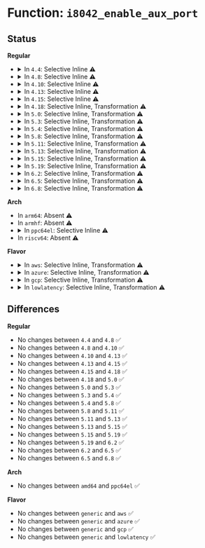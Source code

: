 # Function: <code>i8042_enable_aux_port</code>

## Status
<b>Regular</b>
<ul>
<li>
<details>
<summary>In <code>4.4</code>: Selective Inline ⚠️</summary>

```c
int i8042_enable_aux_port();
```

**Collision:** Unique Static

**Inline:** Selective

**Transformation:** False

**Instances:**

```
In drivers/input/serio/i8042.c (ffffffff816653c0)
Location: drivers/input/serio/i8042.c:577
Inline: True
Direct callers:
  - drivers/input/serio/i8042.c:i8042_enable_mux_ports
```
**Symbols:**

```
ffffffff816653c0-ffffffff81665419: i8042_enable_aux_port (STB_LOCAL)
```
</details>
</li>
<li>
<details>
<summary>In <code>4.8</code>: Selective Inline ⚠️</summary>

```c
int i8042_enable_aux_port();
```

**Collision:** Unique Static

**Inline:** Selective

**Transformation:** False

**Instances:**

```
In drivers/input/serio/i8042.c (ffffffff816c5620)
Location: drivers/input/serio/i8042.c:577
Inline: True
Direct callers:
  - drivers/input/serio/i8042.c:i8042_enable_mux_ports
```
**Symbols:**

```
ffffffff816c5620-ffffffff816c5679: i8042_enable_aux_port (STB_LOCAL)
```
</details>
</li>
<li>
<details>
<summary>In <code>4.10</code>: Selective Inline ⚠️</summary>

```c
int i8042_enable_aux_port();
```

**Collision:** Unique Static

**Inline:** Selective

**Transformation:** False

**Instances:**

```
In drivers/input/serio/i8042.c (ffffffff816f3640)
Location: drivers/input/serio/i8042.c:607
Inline: True
Direct callers:
  - drivers/input/serio/i8042.c:i8042_enable_mux_ports
```
**Symbols:**

```
ffffffff816f3640-ffffffff816f3699: i8042_enable_aux_port (STB_LOCAL)
```
</details>
</li>
<li>
<details>
<summary>In <code>4.13</code>: Selective Inline ⚠️</summary>

```c
int i8042_enable_aux_port();
```

**Collision:** Unique Static

**Inline:** Selective

**Transformation:** False

**Instances:**

```
In drivers/input/serio/i8042.c (ffffffff81708fe0)
Location: drivers/input/serio/i8042.c:615
Inline: True
Direct callers:
  - drivers/input/serio/i8042.c:i8042_controller_resume
  - drivers/input/serio/i8042.c:i8042_enable_mux_ports
```
**Symbols:**

```
ffffffff81708fe0-ffffffff81709039: i8042_enable_aux_port (STB_LOCAL)
```
</details>
</li>
<li>
<details>
<summary>In <code>4.15</code>: Selective Inline ⚠️</summary>

```c
int i8042_enable_aux_port();
```

**Collision:** Unique Static

**Inline:** Selective

**Transformation:** False

**Instances:**

```
In drivers/input/serio/i8042.c (ffffffff8177a190)
Location: drivers/input/serio/i8042.c:615
Inline: True
Direct callers:
  - drivers/input/serio/i8042.c:i8042_controller_resume
  - drivers/input/serio/i8042.c:i8042_enable_mux_ports
```
**Symbols:**

```
ffffffff8177a190-ffffffff8177a1e9: i8042_enable_aux_port (STB_LOCAL)
```
</details>
</li>
<li>
<details>
<summary>In <code>4.18</code>: Selective Inline, Transformation ⚠️</summary>

```c
int i8042_enable_aux_port();
```

**Collision:** Unique Static

**Inline:** Selective

**Transformation:** True

**Instances:**

```
In drivers/input/serio/i8042.c (0)
Location: drivers/input/serio/i8042.c:615
Inline: True
Direct callers:
  - drivers/input/serio/i8042.c:i8042_probe
  - drivers/input/serio/i8042.c:i8042_controller_resume
  - drivers/input/serio/i8042.c:i8042_enable_mux_ports
```
**Symbols:**

```
ffffffff817baf20-ffffffff817baf57: i8042_enable_aux_port (STB_LOCAL)
ffffffff817bb973-ffffffff817bb99c: i8042_enable_aux_port.cold.18 (STB_LOCAL)
```
</details>
</li>
<li>
<details>
<summary>In <code>5.0</code>: Selective Inline, Transformation ⚠️</summary>

```c
int i8042_enable_aux_port();
```

**Collision:** Unique Static

**Inline:** Selective

**Transformation:** True

**Instances:**

```
In drivers/input/serio/i8042.c (ffffffff817e2dce)
Location: drivers/input/serio/i8042.c:618
Inline: True
Direct callers:
  - drivers/input/serio/i8042.c:i8042_probe
  - drivers/input/serio/i8042.c:i8042_controller_resume
  - drivers/input/serio/i8042.c:i8042_enable_mux_ports
```
**Symbols:**

```
ffffffff817e2390-ffffffff817e23c7: i8042_enable_aux_port (STB_LOCAL)
ffffffff817e2dce-ffffffff817e2df7: i8042_enable_aux_port.cold.18 (STB_LOCAL)
```
</details>
</li>
<li>
<details>
<summary>In <code>5.3</code>: Selective Inline, Transformation ⚠️</summary>

```c
int i8042_enable_aux_port();
```

**Collision:** Unique Static

**Inline:** Selective

**Transformation:** True

**Instances:**

```
In drivers/input/serio/i8042.c (ffffffff81823716)
Location: drivers/input/serio/i8042.c:611
Inline: True
Direct callers:
  - drivers/input/serio/i8042.c:i8042_probe
  - drivers/input/serio/i8042.c:i8042_controller_resume
  - drivers/input/serio/i8042.c:i8042_enable_mux_ports
```
**Symbols:**

```
ffffffff81822930-ffffffff81822967: i8042_enable_aux_port (STB_LOCAL)
ffffffff81823716-ffffffff8182373f: i8042_enable_aux_port.cold (STB_LOCAL)
```
</details>
</li>
<li>
<details>
<summary>In <code>5.4</code>: Selective Inline, Transformation ⚠️</summary>

```c
int i8042_enable_aux_port();
```

**Collision:** Unique Static

**Inline:** Selective

**Transformation:** True

**Instances:**

```
In drivers/input/serio/i8042.c (ffffffff81854bd6)
Location: drivers/input/serio/i8042.c:625
Inline: True
Direct callers:
  - drivers/input/serio/i8042.c:i8042_probe
  - drivers/input/serio/i8042.c:i8042_controller_resume
  - drivers/input/serio/i8042.c:i8042_enable_mux_ports
```
**Symbols:**

```
ffffffff81853dc0-ffffffff81853df7: i8042_enable_aux_port (STB_LOCAL)
ffffffff81854bd6-ffffffff81854bff: i8042_enable_aux_port.cold (STB_LOCAL)
```
</details>
</li>
<li>
<details>
<summary>In <code>5.8</code>: Selective Inline, Transformation ⚠️</summary>

```c
int i8042_enable_aux_port();
```

**Collision:** Unique Static

**Inline:** Selective

**Transformation:** True

**Instances:**

```
In drivers/input/serio/i8042.c (ffffffff81926f22)
Location: drivers/input/serio/i8042.c:627
Inline: True
Direct callers:
  - drivers/input/serio/i8042.c:i8042_check_aux
```
**Symbols:**

```
ffffffff81926070-ffffffff819260a7: i8042_enable_aux_port (STB_LOCAL)
ffffffff81926f22-ffffffff81926f4b: i8042_enable_aux_port.cold (STB_LOCAL)
```
</details>
</li>
<li>
<details>
<summary>In <code>5.11</code>: Selective Inline, Transformation ⚠️</summary>

```c
int i8042_enable_aux_port();
```

**Collision:** Unique Static

**Inline:** Selective

**Transformation:** True

**Instances:**

```
In drivers/input/serio/i8042.c (ffffffff81c22de9)
Location: drivers/input/serio/i8042.c:650
Inline: True
Direct callers:
  - drivers/input/serio/i8042.c:i8042_check_aux
```
**Symbols:**

```
ffffffff8192dbf0-ffffffff8192dc27: i8042_enable_aux_port (STB_LOCAL)
ffffffff81c22de9-ffffffff81c22e12: i8042_enable_aux_port.cold (STB_LOCAL)
```
</details>
</li>
<li>
<details>
<summary>In <code>5.13</code>: Selective Inline, Transformation ⚠️</summary>

```c
int i8042_enable_aux_port();
```

**Collision:** Unique Static

**Inline:** Selective

**Transformation:** True

**Instances:**

```
In drivers/input/serio/i8042.c (ffffffff819118b6)
Location: drivers/input/serio/i8042.c:650
Inline: True
Inline callers:
  - drivers/input/serio/i8042.c:i8042_enable_mux_ports
  - drivers/input/serio/i8042.c:i8042_enable_mux_ports
Direct callers:
  - drivers/input/serio/i8042.c:i8042_check_aux
```
**Symbols:**

```
ffffffff81910fe0-ffffffff81911017: i8042_enable_aux_port (STB_LOCAL)
ffffffff81c1506b-ffffffff81c15094: i8042_enable_aux_port.cold (STB_LOCAL)
```
</details>
</li>
<li>
<details>
<summary>In <code>5.15</code>: Selective Inline, Transformation ⚠️</summary>

```c
int i8042_enable_aux_port();
```

**Collision:** Unique Static

**Inline:** Selective

**Transformation:** True

**Instances:**

```
In drivers/input/serio/i8042.c (ffffffff819b350e)
Location: drivers/input/serio/i8042.c:654
Inline: True
Inline callers:
  - drivers/input/serio/i8042.c:i8042_check_aux
  - drivers/input/serio/i8042.c:i8042_check_aux
```
**Symbols:**

```
ffffffff819b2480-ffffffff819b24b7: i8042_enable_aux_port (STB_LOCAL)
ffffffff81d22aa1-ffffffff81d22aca: i8042_enable_aux_port.cold (STB_LOCAL)
```
</details>
</li>
<li>
<details>
<summary>In <code>5.19</code>: Selective Inline, Transformation ⚠️</summary>

```c
int i8042_enable_aux_port();
```

**Collision:** Unique Static

**Inline:** Selective

**Transformation:** True

**Instances:**

```
In drivers/input/serio/i8042.c (ffffffff81b12728)
Location: drivers/input/serio/i8042.c:654
Inline: True
Inline callers:
  - drivers/input/serio/i8042.c:i8042_check_aux
  - drivers/input/serio/i8042.c:i8042_check_aux
```
**Symbols:**

```
ffffffff81b116c0-ffffffff81b11740: i8042_enable_aux_port (STB_LOCAL)
ffffffff81eee774-ffffffff81eee7b1: i8042_enable_aux_port.cold (STB_LOCAL)
```
</details>
</li>
<li>
<details>
<summary>In <code>6.2</code>: Selective Inline, Transformation ⚠️</summary>

```c
int i8042_enable_aux_port();
```

**Collision:** Unique Static

**Inline:** Selective

**Transformation:** True

**Instances:**

```
In drivers/input/serio/i8042.c (ffffffff81ca3458)
Location: drivers/input/serio/i8042.c:654
Inline: True
Inline callers:
  - drivers/input/serio/i8042.c:i8042_check_aux
  - drivers/input/serio/i8042.c:i8042_check_aux
  - drivers/input/serio/i8042.c:i8042_enable_mux_ports
  - drivers/input/serio/i8042.c:i8042_enable_mux_ports
```
**Symbols:**

```
ffffffff81ca21d0-ffffffff81ca226e: i8042_enable_aux_port (STB_LOCAL)
ffffffff820a633e-ffffffff820a6352: i8042_enable_aux_port.cold (STB_LOCAL)
```
</details>
</li>
<li>
<details>
<summary>In <code>6.5</code>: Selective Inline, Transformation ⚠️</summary>

```c
int i8042_enable_aux_port();
```

**Collision:** Unique Static

**Inline:** Selective

**Transformation:** True

**Instances:**

```
In drivers/input/serio/i8042.c (ffffffff81d0ab18)
Location: drivers/input/serio/i8042.c:654
Inline: True
Inline callers:
  - drivers/input/serio/i8042.c:i8042_check_aux
  - drivers/input/serio/i8042.c:i8042_check_aux
  - drivers/input/serio/i8042.c:i8042_enable_mux_ports
  - drivers/input/serio/i8042.c:i8042_enable_mux_ports
```
**Symbols:**

```
ffffffff81d09890-ffffffff81d0992e: i8042_enable_aux_port (STB_LOCAL)
ffffffff82127745-ffffffff82127759: i8042_enable_aux_port.cold (STB_LOCAL)
```
</details>
</li>
<li>
<details>
<summary>In <code>6.8</code>: Selective Inline, Transformation ⚠️</summary>

```c
int i8042_enable_aux_port();
```

**Collision:** Unique Static

**Inline:** Selective

**Transformation:** True

**Instances:**

```
In drivers/input/serio/i8042.c (ffffffff81dc07a8)
Location: drivers/input/serio/i8042.c:654
Inline: True
Inline callers:
  - drivers/input/serio/i8042.c:i8042_check_aux
  - drivers/input/serio/i8042.c:i8042_check_aux
  - drivers/input/serio/i8042.c:i8042_enable_mux_ports
  - drivers/input/serio/i8042.c:i8042_enable_mux_ports
```
**Symbols:**

```
ffffffff81dbf520-ffffffff81dbf5be: i8042_enable_aux_port (STB_LOCAL)
ffffffff822090c6-ffffffff822090da: i8042_enable_aux_port.cold (STB_LOCAL)
```
</details>
</li>
</ul>
<b>Arch</b>
<ul>
<li>
In <code>arm64</code>: Absent ⚠️
</li>
<li>
In <code>armhf</code>: Absent ⚠️
</li>
<li>
<details>
<summary>In <code>ppc64el</code>: Selective Inline ⚠️</summary>

```c
int i8042_enable_aux_port();
```

**Collision:** Unique Static

**Inline:** Selective

**Transformation:** False

**Instances:**

```
In drivers/input/serio/i8042.c (c000000000b71190)
Location: drivers/input/serio/i8042.c:625
Inline: True
Direct callers:
  - drivers/input/serio/i8042.c:i8042_probe
  - drivers/input/serio/i8042.c:i8042_controller_resume
  - drivers/input/serio/i8042.c:i8042_enable_mux_ports
```
**Symbols:**

```
c000000000b71190-c000000000b71214: i8042_enable_aux_port (STB_LOCAL)
```
</details>
</li>
<li>
In <code>riscv64</code>: Absent ⚠️
</li>
</ul>
<b>Flavor</b>
<ul>
<li>
<details>
<summary>In <code>aws</code>: Selective Inline, Transformation ⚠️</summary>

```c
int i8042_enable_aux_port();
```

**Collision:** Unique Static

**Inline:** Selective

**Transformation:** True

**Instances:**

```
In drivers/input/serio/i8042.c (ffffffff81809be6)
Location: drivers/input/serio/i8042.c:625
Inline: True
Direct callers:
  - drivers/input/serio/i8042.c:i8042_probe
  - drivers/input/serio/i8042.c:i8042_pm_restore
  - drivers/input/serio/i8042.c:i8042_enable_mux_ports
```
**Symbols:**

```
ffffffff81808f10-ffffffff81808f47: i8042_enable_aux_port (STB_LOCAL)
ffffffff81809be6-ffffffff81809c0f: i8042_enable_aux_port.cold (STB_LOCAL)
```
</details>
</li>
<li>
<details>
<summary>In <code>azure</code>: Selective Inline, Transformation ⚠️</summary>

```c
int i8042_enable_aux_port();
```

**Collision:** Unique Static

**Inline:** Selective

**Transformation:** True

**Instances:**

```
In drivers/input/serio/i8042.c (ffffffff817d1386)
Location: drivers/input/serio/i8042.c:625
Inline: True
Direct callers:
  - drivers/input/serio/i8042.c:i8042_probe
  - drivers/input/serio/i8042.c:i8042_controller_resume
  - drivers/input/serio/i8042.c:i8042_enable_mux_ports
```
**Symbols:**

```
ffffffff817d0580-ffffffff817d05b7: i8042_enable_aux_port (STB_LOCAL)
ffffffff817d1386-ffffffff817d13af: i8042_enable_aux_port.cold (STB_LOCAL)
```
</details>
</li>
<li>
<details>
<summary>In <code>gcp</code>: Selective Inline, Transformation ⚠️</summary>

```c
int i8042_enable_aux_port();
```

**Collision:** Unique Static

**Inline:** Selective

**Transformation:** True

**Instances:**

```
In drivers/input/serio/i8042.c (ffffffff81848d66)
Location: drivers/input/serio/i8042.c:625
Inline: True
Direct callers:
  - drivers/input/serio/i8042.c:i8042_probe
  - drivers/input/serio/i8042.c:i8042_controller_resume
  - drivers/input/serio/i8042.c:i8042_enable_mux_ports
```
**Symbols:**

```
ffffffff81847f50-ffffffff81847f87: i8042_enable_aux_port (STB_LOCAL)
ffffffff81848d66-ffffffff81848d8f: i8042_enable_aux_port.cold (STB_LOCAL)
```
</details>
</li>
<li>
<details>
<summary>In <code>lowlatency</code>: Selective Inline, Transformation ⚠️</summary>

```c
int i8042_enable_aux_port();
```

**Collision:** Unique Static

**Inline:** Selective

**Transformation:** True

**Instances:**

```
In drivers/input/serio/i8042.c (ffffffff81863f86)
Location: drivers/input/serio/i8042.c:625
Inline: True
Direct callers:
  - drivers/input/serio/i8042.c:i8042_probe
  - drivers/input/serio/i8042.c:i8042_controller_resume
  - drivers/input/serio/i8042.c:i8042_enable_mux_ports
```
**Symbols:**

```
ffffffff818631d0-ffffffff81863207: i8042_enable_aux_port (STB_LOCAL)
ffffffff81863f86-ffffffff81863faf: i8042_enable_aux_port.cold (STB_LOCAL)
```
</details>
</li>
</ul>

## Differences
<b>Regular</b>
<ul>
<li>
No changes between <code>4.4</code> and <code>4.8</code> ✅
</li>
<li>
No changes between <code>4.8</code> and <code>4.10</code> ✅
</li>
<li>
No changes between <code>4.10</code> and <code>4.13</code> ✅
</li>
<li>
No changes between <code>4.13</code> and <code>4.15</code> ✅
</li>
<li>
No changes between <code>4.15</code> and <code>4.18</code> ✅
</li>
<li>
No changes between <code>4.18</code> and <code>5.0</code> ✅
</li>
<li>
No changes between <code>5.0</code> and <code>5.3</code> ✅
</li>
<li>
No changes between <code>5.3</code> and <code>5.4</code> ✅
</li>
<li>
No changes between <code>5.4</code> and <code>5.8</code> ✅
</li>
<li>
No changes between <code>5.8</code> and <code>5.11</code> ✅
</li>
<li>
No changes between <code>5.11</code> and <code>5.13</code> ✅
</li>
<li>
No changes between <code>5.13</code> and <code>5.15</code> ✅
</li>
<li>
No changes between <code>5.15</code> and <code>5.19</code> ✅
</li>
<li>
No changes between <code>5.19</code> and <code>6.2</code> ✅
</li>
<li>
No changes between <code>6.2</code> and <code>6.5</code> ✅
</li>
<li>
No changes between <code>6.5</code> and <code>6.8</code> ✅
</li>
</ul>
<b>Arch</b>
<ul>
<li>
No changes between <code>amd64</code> and <code>ppc64el</code> ✅
</li>
</ul>
<b>Flavor</b>
<ul>
<li>
No changes between <code>generic</code> and <code>aws</code> ✅
</li>
<li>
No changes between <code>generic</code> and <code>azure</code> ✅
</li>
<li>
No changes between <code>generic</code> and <code>gcp</code> ✅
</li>
<li>
No changes between <code>generic</code> and <code>lowlatency</code> ✅
</li>
</ul>
